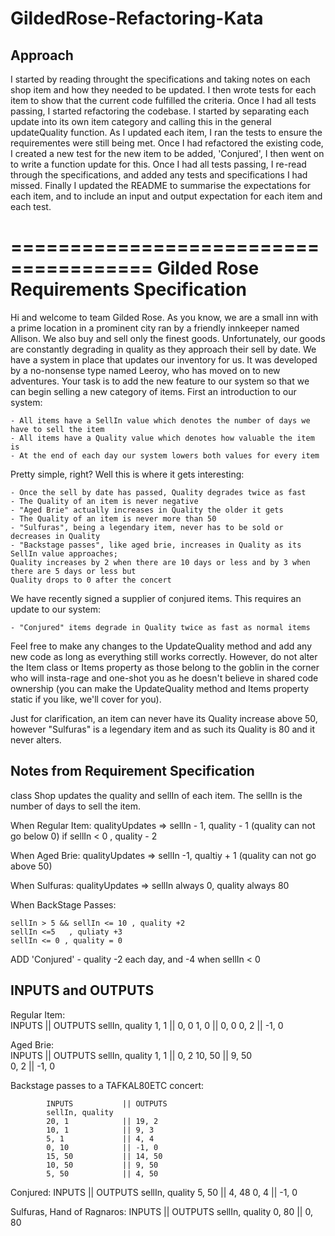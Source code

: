# GildedRose-Refactoring-Kata

## Approach
I started by reading throught the specifications and taking notes on each shop item and how they needed to be updated.
I then wrote tests for each item to show that the current code fulfilled the criteria.
Once I had all tests passing, I started refactoring the codebase. I started by separating each update into its own item category and calling this in the general updateQuality function. As I updated each item, I ran the tests to ensure the requirementes were still being met.
Once I had refactored the existing code, I created a new test for the new item to be added, 'Conjured', I then went on to write a function update for this.
Once I had all tests passing, I re-read through the specifications, and added any tests and specifications I had missed.
Finally I updated the README to summarise the expectations for each item, and to include an input and output expectation for each item and each test. 

======================================
Gilded Rose Requirements Specification
======================================

Hi and welcome to team Gilded Rose. As you know, we are a small inn with a prime location in a
prominent city ran by a friendly innkeeper named Allison. We also buy and sell only the finest goods.
Unfortunately, our goods are constantly degrading in quality as they approach their sell by date. We
have a system in place that updates our inventory for us. It was developed by a no-nonsense type named
Leeroy, who has moved on to new adventures. Your task is to add the new feature to our system so that
we can begin selling a new category of items. First an introduction to our system:

	- All items have a SellIn value which denotes the number of days we have to sell the item
	- All items have a Quality value which denotes how valuable the item is
	- At the end of each day our system lowers both values for every item

Pretty simple, right? Well this is where it gets interesting:

	- Once the sell by date has passed, Quality degrades twice as fast
	- The Quality of an item is never negative
	- "Aged Brie" actually increases in Quality the older it gets
	- The Quality of an item is never more than 50
	- "Sulfuras", being a legendary item, never has to be sold or decreases in Quality
	- "Backstage passes", like aged brie, increases in Quality as its SellIn value approaches;
	Quality increases by 2 when there are 10 days or less and by 3 when there are 5 days or less but
	Quality drops to 0 after the concert

We have recently signed a supplier of conjured items. This requires an update to our system:

	- "Conjured" items degrade in Quality twice as fast as normal items

Feel free to make any changes to the UpdateQuality method and add any new code as long as everything
still works correctly. However, do not alter the Item class or Items property as those belong to the
goblin in the corner who will insta-rage and one-shot you as he doesn't believe in shared code
ownership (you can make the UpdateQuality method and Items property static if you like, we'll cover
for you).

Just for clarification, an item can never have its Quality increase above 50, however "Sulfuras" is a
legendary item and as such its Quality is 80 and it never alters.

## Notes from Requirement Specification

class Shop updates the quality and sellIn of each item. The sellIn is the number of days to sell the item.

When Regular Item:
    qualityUpdates => sellIn - 1, quality - 1
    (quality can not go below 0)
    if sellIn < 0 , quality - 2

When Aged Brie:
    qualityUpdates => sellIn -1, qualtiy + 1
    (quality can not go above 50)


When Sulfuras:
    qualityUpdates => sellIn always 0, quality always 80

When BackStage Passes:

    sellIn > 5 && sellIn <= 10 , quality +2
    sellIn <=5   , quliaty +3
    sellIn <= 0 , quality = 0

ADD
'Conjured' - quality -2 each day, and -4 when sellIn < 0

## INPUTS and OUTPUTS


Regular Item:   
            INPUTS           || OUTPUTS
            sellIn, quality
            1, 1             || 0, 0
            1, 0             || 0, 0 
            0, 2             || -1, 0

Aged Brie:  
            INPUTS           || OUTPUTS
            sellIn, quality
            1, 1             || 0, 2
            10, 50           || 9, 50  
            0, 2             || -1, 0  

Backstage passes to a TAFKAL80ETC concert:

            INPUTS           || OUTPUTS
            sellIn, quality
            20, 1            || 19, 2
            10, 1            || 9, 3  
            5, 1             || 4, 4
            0, 10            || -1, 0
            15, 50           || 14, 50
            10, 50           || 9, 50
            5, 50            || 4, 50

Conjured:
            INPUTS           || OUTPUTS
            sellIn, quality
            5, 50            || 4, 48
            0, 4             || -1, 0

Sulfuras, Hand of Ragnaros:
            INPUTS           || OUTPUTS
            sellIn, quality
            0, 80            || 0, 80
